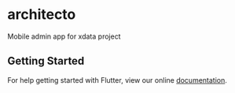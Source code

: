 # architecto

Mobile admin app for xdata project

## Getting Started

For help getting started with Flutter, view our online
[documentation](http://flutter.io/).
